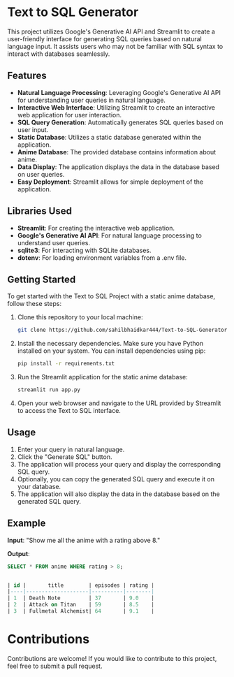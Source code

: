 # Text to SQL Generator

This project utilizes Google's Generative AI API and Streamlit to create a user-friendly interface for generating SQL queries based on natural language input. It assists users who may not be familiar with SQL syntax to interact with databases seamlessly.

## Features

- **Natural Language Processing**: Leveraging Google's Generative AI API for understanding user queries in natural language.
- **Interactive Web Interface**: Utilizing Streamlit to create an interactive web application for user interaction.
- **SQL Query Generation**: Automatically generates SQL queries based on user input.
- **Static Database**: Utilizes a static database generated within the application.
- **Anime Database**: The provided database contains information about anime.
- **Data Display**: The application displays the data in the database based on user queries.
- **Easy Deployment**: Streamlit allows for simple deployment of the application.

## Libraries Used

- **Streamlit**: For creating the interactive web application.
- **Google's Generative AI API**: For natural language processing to understand user queries.
- **sqlite3**: For interacting with SQLite databases.
- **dotenv**: For loading environment variables from a .env file.

## Getting Started

To get started with the Text to SQL Project with a static anime database, follow these steps:

1. Clone this repository to your local machine:

    ```bash
    git clone https://github.com/sahilbhaidkar444/Text-to-SQL-Generator.git
    ```

2. Install the necessary dependencies. Make sure you have Python installed on your system. You can install dependencies using pip:

    ```bash
    pip install -r requirements.txt
    ```

3. Run the Streamlit application for the static anime database:

    ```bash
    streamlit run app.py
    ```

4. Open your web browser and navigate to the URL provided by Streamlit to access the Text to SQL interface.

## Usage

1. Enter your query in natural language.
2. Click the "Generate SQL" button.
3. The application will process your query and display the corresponding SQL query.
4. Optionally, you can copy the generated SQL query and execute it on your database.
5. The application will also display the data in the database based on the generated SQL query.

## Example

**Input**: "Show me all the anime with a rating above 8."

**Output**: 
```sql
SELECT * FROM anime WHERE rating > 8;


| id |       title        | episodes | rating |
|----|--------------------|----------|--------|
| 1  | Death Note         | 37       | 9.0    |
| 2  | Attack on Titan    | 59       | 8.5    |
| 3  | Fullmetal Alchemist| 64       | 9.1    |

```
# Contributions

Contributions are welcome! If you would like to contribute to this project, feel free to submit a pull request.
